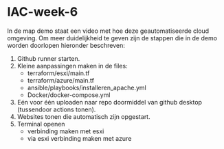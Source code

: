 # IAC-week-6
In de map demo staat een video met hoe deze geautomatiseerde cloud omgeving. Om meer duidelijkheid te geven zijn de stappen die in de demo worden doorlopen hieronder beschreven:

1. Github runner starten. 
2. Kleine aanpassingen maken in de files:
   - terraform/esxi/main.tf
   - terraform/azure/main.tf
   - ansible/playbooks/installeren_apache.yml
   - Docker/docker-compose.yml
3. Eén voor één uploaden naar repo doormiddel van github desktop (tussendoor actions tonen).
4. Websites tonen die automatisch zijn opgestart.
5. Terminal openen
   - verbinding maken met esxi
   - via esxi verbinding maken met azure
